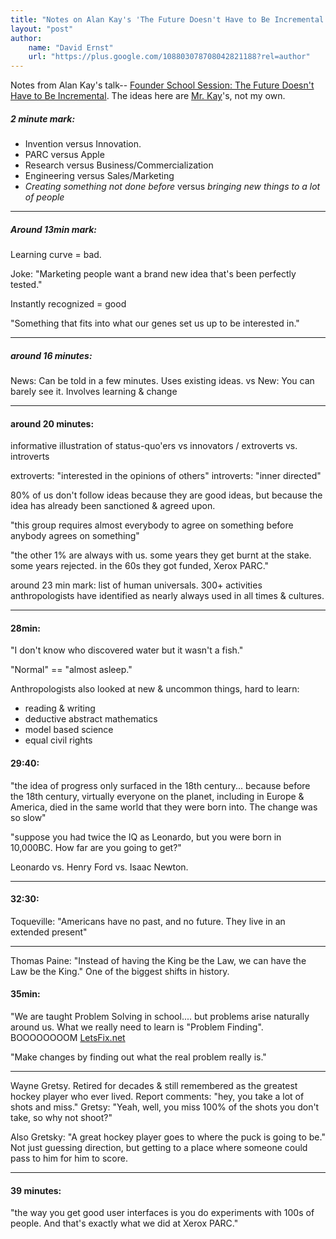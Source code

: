 ```yaml
---
title: "Notes on Alan Kay's 'The Future Doesn't Have to Be Incremental'"
layout: "post"
author: 
    name: "David Ernst"
    url: "https://plus.google.com/108803078708042821188?rel=author"
---
```



Notes from Alan Kay's talk-- [Founder School Session: The Future Doesn't Have to Be Incremental](https://www.youtube.com/watch?v=gTAghAJcO1o). The ideas here are [Mr. Kay](wikipedia.org/Alan_Kay)'s, not my own.

##### 2 minute mark:

* Invention versus Innovation.
* PARC versus Apple
* Research versus Business/Commercialization
* Engineering versus Sales/Marketing
* *Creating something not done before* versus *bringing new things to a lot of people*

---------

##### Around 13min mark: 

Learning curve = bad.

Joke: "Marketing people want a brand new idea that's been perfectly tested."

Instantly recognized = good

"Something that fits into what our genes set us up to be interested in."

------

##### around 16 minutes:

News: Can be told in a few minutes. Uses existing ideas.
vs
New: You can barely see it. Involves learning & change

--------

#### around 20 minutes:

informative illustration of status-quo'ers vs innovators / extroverts vs. introverts

extroverts: "interested in the opinions of others"
introverts: "inner directed"

80% of us don't follow ideas because they are good ideas, but because the idea has already been sanctioned & agreed upon.

"this group requires almost everybody to agree on something before anybody agrees on something"

"the other 1% are always with us. some years they get burnt at the stake. some years rejected. in the 60s they got funded, Xerox PARC."


around 23 min mark:
list of human universals. 300+ activities anthropologists have identified as nearly always used in all times & cultures.



-----

#### 28min:

"I don't know who discovered water but it wasn't a fish."

"Normal" == "almost asleep."

Anthropologists also looked at new & uncommon things, hard to learn:

* reading & writing
* deductive abstract mathematics
* model based science
* equal civil rights


#### 29:40: 

"the idea of progress only surfaced in the 18th century... because before the 18th century, virtually everyone on the planet, including in Europe & America, died in the same world that they were born into. The change was so slow"

"suppose you had twice the IQ as Leonardo, but you were born in 10,000BC. How far are you going to get?"

Leonardo vs. Henry Ford vs. Isaac Newton.

------

#### 32:30:

Toqueville: "Americans have no past, and no future. They live in an extended present"

-----

Thomas Paine: "Instead of having the King be the Law, we can have the Law be the King." One of the biggest shifts in history.


#### 35min:

"We are taught Problem Solving in school.... but problems arise naturally around us. What we really need to learn is "Problem Finding". 
BOOOOOOOOM [LetsFix.net](www.letsfix.net)

"Make changes by finding out what the real problem really is."

------

Wayne Gretsy. Retired for decades & still remembered as the greatest hockey player who ever lived.
Report comments: "hey, you take a lot of shots and miss."
Gretsy: "Yeah, well, you miss 100% of the shots you don't take, so why not shoot?"

Also Gretsky: "A great hockey player goes to where the puck is going to be." Not just guessing direction, but getting to a place where someone could pass to him for him to score.

-------

#### 39 minutes:

"the way you get good user interfaces is you do experiments with 100s of people. And that's exactly what we did at Xerox PARC."